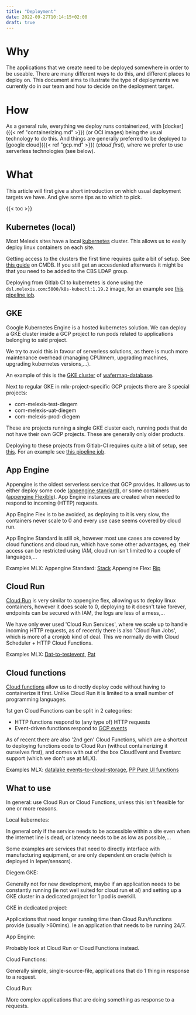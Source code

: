 ```yaml
---
title: "Deployment"
date: 2022-09-27T10:14:15+02:00
draft: true
---
```


# Why

The applications that we create need to be deployed somewhere in order to be useable. There are many different ways to do this, and different places to deploy on. This document aims to illustrate the type of deployments we currently do in our team and how to decide on the deployment target.

# How

As a general rule, everything we deploy runs containerized, with [docker]({{< ref "containerizing.md" >}})
 (or OCI images) being the usual technology to do this. And things are generally preferred to be deployed to [google cloud]({{< ref "gcp.md" >}}) (*cloud first*), where we prefer to use serverless technologies (see below).

# What

This article will first give a short introduction on which usual deployment targets we have. And give some tips as to which to pick.

{{< toc >}}

## Kubernetes (local)

Most Melexis sites have a local [kubernetes](https://kubernetes.io/) cluster. This allows us to easily deploy linux containers on each site.

Getting access to the clusters the first time requires quite a bit of setup. See [this guide](https://cmdb.elex.be/products/kubernetes/User_manual.md#section-2) on CMDB. If you still get an accesdenied afterwards it might be that you need to be added to the CBS LDAP group.

Deploying from Gitlab CI to kubernetes is done using the `dsl.melexis.com:5000/k8s-kubectl:1.19.2` image, for an example see [this pipeline job](https://gitlab.melexis.com/cbs/eda/fileeventstream/-/blob/master/.gitlab-ci.yml#L29).

## GKE

Google Kubernetes Engine is a hosted kubernetes solution. We can deploy a GKE cluster inside a GCP project to run pods related to applications belonging to said project.

We try to avoid this in favour of serverless solutions, as there is much more maintenance overhead (managing CPU/mem, upgrading machines, upgrading kubernetes versions,...).

An example of this is the [GKE cluster](https://console.cloud.google.com/kubernetes/list/overview?project=com-melexis-wmdb) of [wafermap-database](https://gitlab.melexis.com/cbs/wafermap-database/wafermap-database).

Next to regular GKE in mlx-project-specific GCP projects there are 3 special projects:

- com-melexis-test-diegem
- com-melexis-uat-diegem
- com-melexis-prod-diegem

These are projects running a single GKE cluster each, running pods that do not have their own GCP projects. These are generally only older products.

Deploying to these projects from Gitlab-CI requires quite a bit of setup, see [this](https://cmdb.elex.be/products/kubernetes/faq/How_to_migrate_an_application_to_gke.md). For an example see [this pipeline job](https://gitlab.melexis.com/cbs/sensordesign/web_tool/-/blob/master/.gitlab-ci.yml#L19).

## App Engine

Appengine is the oldest serverless service that GCP provides. It allows us to either deploy some code ([appengine standard](https://cloud.google.com/appengine/docs/standard)), or some containers ([appengine Flexible](https://cloud.google.com/appengine/docs/flexible)). App Engine instances are created when needed to respond to incoming (HTTP) requests.

App Engine Flex is to be avoided, as deploying to it is very slow, the containers never scale to 0 and every use case seems covered by cloud run.

App Engine Standard is still ok, however most use cases are covered by cloud functions and cloud run, which have some other advantages, eg. their access can be restricted using IAM, cloud run isn't limited to a couple of languages,...

Examples MLX:
Appengine Standard: [Stack](https://gitlab.melexis.com/cbs/pppure/stack)
Appengine Flex: [Rip](https://gitlab.melexis.com/cbs/pppure/rip)

## Cloud Run

[Cloud Run](https://cloud.google.com/run/docs/overview/what-is-cloud-run) is very similar to appengine flex, allowing us to deploy linux containers, however it does scale to 0, deploying to it doesn't take forever, endpoints can be secured with IAM, the logs are less of a mess,...

We have only ever used 'Cloud Run Services', where we scale up to handle incoming HTTP requests, as of recently there is also 'Cloud Run Jobs', which is more of a cronjob kind of deal. This we normally do with Cloud Scheduler + HTTP Cloud Functions.

Examples MLX: [Dat-to-testevent](https://gitlab.melexis.com/cbs/datalake/dat-to-testevents), [Pat](https://gitlab.melexis.com/cbs/pppure/pat)

## Cloud functions

[Cloud functions](https://cloud.google.com/functions/docs/how-to) allow us to directly deploy code without having to containerize it first. Unlike Cloud Run it is limited to a small number of programming languages.

1st gen Cloud Functions can be split in 2 categories:

- HTTP functions respond to (any type of) HTTP requests
- Event-driven functions respond to [GCP events](https://cloud.google.com/functions/docs/calling#1st-gen-triggers)

As of recent there are also '2nd gen' Cloud Functions, which are a shortcut to deploying functions code to Cloud Run (without containerizing it ourselves first), and comes with out of the box CloudEvent and Eventarc support (which we don't use at MLX).

Examples MLX: [datalake events-to-cloud-storage](https://gitlab.melexis.com/cbs/datalake/test-event-to-bucket/-/blob/master/index.js), [PP Pure UI functions](https://gitlab.melexis.com/cbs/pppure/pure_ui/-/tree/master/functions)

## What to use

In general: use Cloud Run or Cloud Functions, unless this isn't feasible for one or more reasons.

Local kubernetes:

In general only if the service needs to be accessible within a site even when the internet line is dead, or latency needs to be as low as possible,...

Some examples are services that need to directly interface with manufacturing equipment, or are only dependent on oracle (which is deployed in Ieper/sensors).

Diegem GKE:

Generally not for new development, maybe if an application needs to be constantly running (ie not well suited for cloud run et al) and setting up a GKE cluster in a dedicated project for 1 pod is overkill.

GKE in dedicated project:

Applications that need longer running time than Cloud Run/functions provide (usually >60mins). Ie an application that needs to be running 24/7.

App Engine:

Probably look at Cloud Run or Cloud Functions instead.

Cloud Functions:

Generally simple, single-source-file, applications that do 1 thing in response to a request.

Cloud Run:

More complex applications that are doing something as response to a requests.
